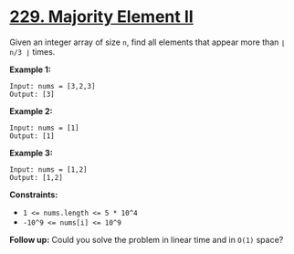 # [229. Majority Element II](https://leetcode.com/problems/majority-element-ii/description/)

Given an integer array of size `n`, find all elements that appear more than `⌊ n/3 ⌋` times.

**Example 1:** 

```
Input: nums = [3,2,3]
Output: [3]
```

**Example 2:** 

```
Input: nums = [1]
Output: [1]
```

**Example 3:** 

```
Input: nums = [1,2]
Output: [1,2]
```

**Constraints:** 

- `1 <= nums.length <= 5 * 10^4`
- `-10^9 <= nums[i] <= 10^9`

**Follow up:**  Could you solve the problem in linear time and in `O(1)` space?